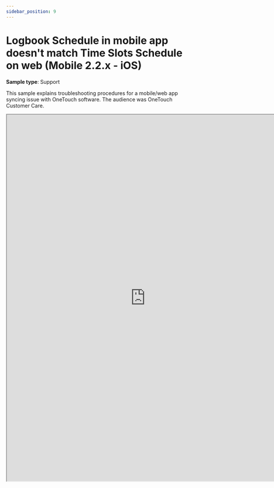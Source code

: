 ```yaml
---
sidebar_position: 9
---
```


# Logbook Schedule in mobile app doesn't match Time Slots Schedule on web (Mobile 2.2.x - iOS)

**Sample type**: Support

This sample explains troubleshooting procedures for a mobile/web app syncing issue with OneTouch software. The audience was OneTouch Customer Care.

<iframe src="https://a69ed096-4228-4a70-a8fb-2e7fcb2392b1.usrfiles.com/ugd/a69ed0_7145861947e14cbea87dc90c964f7bcf.pdf" width="150%" height="1000"></iframe>